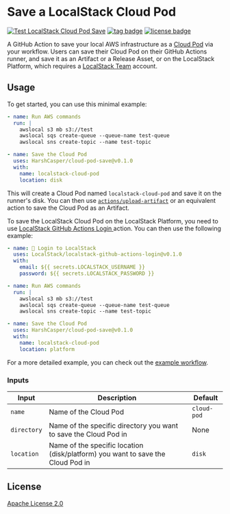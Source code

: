 # Save a LocalStack Cloud Pod

[![Test LocalStack Cloud Pod Save](https://github.com/HarshCasper/cloud-pod-save/actions/workflows/ci.yml/badge.svg)](https://github.com/HarshCasper/cloud-pod-save/actions/workflows/ci.yml)
[![tag badge](https://img.shields.io/github/v/tag/HarshCasper/cloud-pod-save)](https://github.com/HarshCasper/cloud-pod-save/tags)
[![license badge](https://img.shields.io/github/license/HarshCasper/cloud-pod-save)](./LICENSE)

A GitHub Action to save your local AWS infrastructure as a [Cloud Pod](https://docs.localstack.cloud/user-guide/tools/cloud-pods/) via your workflow. Users can save their Cloud Pod on their GitHub Actions runner, and save it as an Artifact or a Release Asset, or on the LocalStack Platform, which requires a [LocalStack Team](https://localstack.cloud/solutions/team-collaboration/) account.

## Usage

To get started, you can use this minimal example:

```yaml
- name: Run AWS commands
  run: |
    awslocal s3 mb s3://test
    awslocal sqs create-queue --queue-name test-queue
    awslocal sns create-topic --name test-topic

- name: Save the Cloud Pod 
  uses: HarshCasper/cloud-pod-save@v0.1.0
  with:
    name: localstack-cloud-pod
    location: disk
```

This will create a Cloud Pod named `localstack-cloud-pod` and save it on the runner's disk. You can then use [`actions/upload-artifact`](https://github.com/actions/upload-artifact) or an equivalent action to save the Cloud Pod as an Artifact.

To save the LocalStack Cloud Pod on the LocalStack Platform, you need to use [LocalStack GitHub Actions Login
](https://github.com/localstack/localstack-github-actions-login) action. You can then use the following example:

```yaml
- name: 🤔 Login to LocalStack
  uses: LocalStack/localstack-github-actions-login@v0.1.0
  with:
    email: ${{ secrets.LOCALSTACK_USERNAME }}
    password: ${{ secrets.LOCALSTACK_PASSWORD }}

- name: Run AWS commands
  run: |
    awslocal s3 mb s3://test
    awslocal sqs create-queue --queue-name test-queue
    awslocal sns create-topic --name test-topic

- name: Save the Cloud Pod 
  uses: HarshCasper/cloud-pod-save@v0.1.0
  with:
    name: localstack-cloud-pod
    location: platform
```

For a more detailed example, you can check out the [example workflow](./.github/workflows/ci.yml).

### Inputs

| Input       | Description                                                                     | Default     |
| ----------- | ------------------------------------------------------------------------------- | ----------- |
| `name`      | Name of the Cloud Pod                                                           | `cloud-pod` |
| `directory` | Name of the specific directory you want to save the Cloud Pod in                | None        |
| `location`  | Name of the specific location (disk/platform) you want to save the Cloud Pod in | `disk`      |

## License

[Apache License 2.0](./LICENSE)
